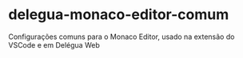 # delegua-monaco-editor-comum
Configurações comuns para o Monaco Editor, usado na extensão do VSCode e em Delégua Web
